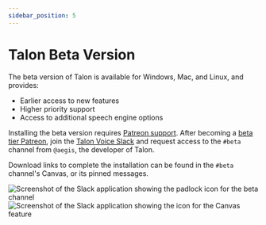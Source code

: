 ```yaml
---
sidebar_position: 5
---
```


# Talon Beta Version

The beta version of Talon is available for Windows, Mac, and Linux, and provides:

- Earlier access to new features
- Higher priority support
- Access to additional speech engine options

Installing the beta version requires [Patreon support](https://www.patreon.com/join/lunixbochs). After becoming a [beta tier Patreon](https://www.patreon.com/join/lunixbochs), join the [Talon Voice Slack](https://talonvoice.com/chat) and request access to the `#beta` channel from `@aegis`, the developer of Talon.

Download links to complete the installation can be found in the `#beta` channel's Canvas, or its pinned messages.

![Screenshot of the Slack application showing the padlock icon for the beta channel](https://github.com/TalonCommunity/Wiki/assets/25167/de7d5ddd-0aaa-404d-9d7a-72caecadd913)
![Screenshot of the Slack application showing the icon for the Canvas feature](https://github.com/TalonCommunity/Wiki/assets/25167/af3a6388-4ad3-463c-9555-f3fca92c30cf)
